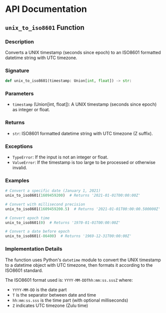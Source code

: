 # API Documentation

## `unix_to_iso8601` Function

### Description

Converts a UNIX timestamp (seconds since epoch) to an ISO8601 formatted datetime string with UTC timezone.

### Signature

```python
def unix_to_iso8601(timestamp: Union[int, float]) -> str:
```

### Parameters

- `timestamp` (Union[int, float]): A UNIX timestamp (seconds since epoch) as integer or float.

### Returns

- `str`: ISO8601 formatted datetime string with UTC timezone (Z suffix).

### Exceptions

- `TypeError`: If the input is not an integer or float.
- `ValueError`: If the timestamp is too large to be processed or otherwise invalid.

### Examples

```python
# Convert a specific date (January 1, 2021)
unix_to_iso8601(1609459200)  # Returns '2021-01-01T00:00:00Z'

# Convert with millisecond precision
unix_to_iso8601(1609459200.5)  # Returns '2021-01-01T00:00:00.500000Z'

# Convert epoch time
unix_to_iso8601(0)  # Returns '1970-01-01T00:00:00Z'

# Convert a date before epoch
unix_to_iso8601(-86400)  # Returns '1969-12-31T00:00:00Z'
```

### Implementation Details

The function uses Python's `datetime` module to convert the UNIX timestamp to a datetime object with UTC timezone, then formats it according to the ISO8601 standard.

The ISO8601 format used is: `YYYY-MM-DDThh:mm:ss.sssZ` where:
- `YYYY-MM-DD` is the date part
- `T` is the separator between date and time
- `hh:mm:ss.sss` is the time part (with optional milliseconds)
- `Z` indicates UTC timezone (Zulu time)
